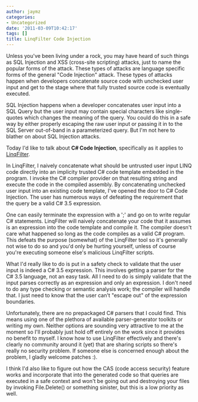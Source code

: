 ```yaml
---
author: jaymz
categories:
- Uncategorized
date: '2011-03-09T10:42:17'
tags: []
title: LinqFilter Code Injection
---
```

Unless you've been living under a rock, you may have heard of such things as SQL Injection and XSS (cross-site scripting) attacks, just to name the popular forms of the attack. These types of attacks are language specific forms of the general "Code Injection" attack. These types of attacks happen when developers concatenate source code with unchecked user input and get to the stage where that fully trusted source code is eventually executed.

SQL Injection happens when a developer concatenates user input into a SQL Query but the user input may contain special characters like single-quotes which changes the meaning of the query. You could do this in a safe way by either properly escaping the raw user input or passing it in to the SQL Server out-of-band in a parameterized query. But I'm not here to blather on about SQL Injection attacks.

Today I'd like to talk about <strong>C# Code Injection</strong>, specifically as it applies to <a title="Blog Link" href="http://bittwiddlers.org/?p=141">LinqFilter</a>.

In LinqFilter, I naively concatenate what should be untrusted user input LINQ code directly into an implicity trusted C# code template embedded in the program. I invoke the C# compiler provider on that resulting string and execute the code in the compiled assembly. By concatenating unchecked user input into an existing code template, I've opened the door to C# Code Injection. The user has numerous ways of defeating the requirement that the query be a valid C# 3.5 expression.

One can easily terminate the expression with a ';' and go on to write regular C# statements. LinqFilter will naively concatenate your code that it assumes is an expression into the code template and compile it. The compiler doesn't care what happened so long as the code compiles as a valid C# program. This defeats the purpose (somewhat) of the LinqFilter tool so it's generally not wise to do so and you'd only be hurting yourself, unless of course you're executing someone else's malicious LinqFilter scripts.

What I'd really like to do is put in a safety check to validate that the user input is indeed a C# 3.5 expression. This involves getting a parser for the C# 3.5 language, not an easy task. All I need to do is simply validate that the input parses correctly as an expression and only an expression. I don't need to do any type checking or semantic analysis work; the compiler will handle that. I just need to know that the user can't "escape out" of the expression boundaries.

Unfortunately, there are no prepackaged C# parsers that I could find. This means using one of the plethora of available parser-generator toolkits or writing my own. Neither options are sounding very attractive to me at the moment so I'll probably just hold off entirely on the work since it provides no benefit to myself. I know how to use LinqFilter effectively and there's clearly no community around it (yet) that are sharing scripts so there's really no security problem. If someone else is concerned enough about the problem, I gladly welcome patches :).

I think I'd also like to figure out how the CAS (code access security) feature works and incorporate that into the generated code so that queries are executed in a safe context and won't be going out and destroying your files by invoking File.Delete() or something sinister, but this is a low priority as well.